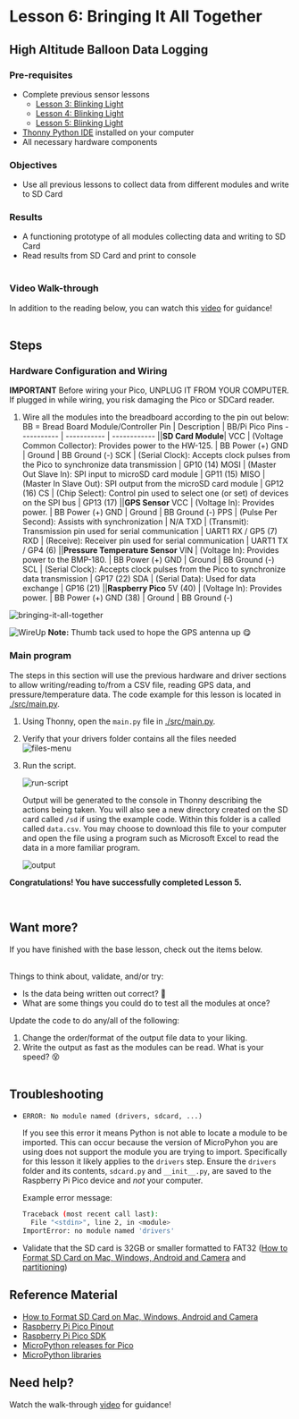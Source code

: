 # Lesson 6: Bringing It All Together
## High Altitude Balloon Data Logging

### Pre-requisites
* Complete previous sensor lessons
    * [Lesson 3: Blinking Light](../lesson-3/README.md)
    * [Lesson 4: Blinking Light](../lesson-4/README.md)
    * [Lesson 5: Blinking Light](../lesson-5/README.md)
* [Thonny Python IDE](https://thonny.org/) installed on your computer
* All necessary hardware components

### Objectives
* Use all previous lessons to collect data from different modules and write to SD Card

### Results
* A functioning prototype of all modules collecting data and writing to SD Card
* Read results from SD Card and print to console
<br><br>

### Video Walk-through
In addition to the reading below, you can watch this [video](videos/Lesson6.mp4?raw=true) for guidance!
<br><br>

## Steps

### Hardware Configuration and Wiring

**IMPORTANT** Before wiring your Pico, UNPLUG IT FROM YOUR COMPUTER. If plugged in while wiring, you risk damaging the Pico or SDCard reader.

1. Wire all the modules into the breadboard according to the pin out below:
<br>BB = Bread Board
    Module/Controller Pin | Description | BB/Pi Pico Pins
    ----------- | ----------- | ------------
    ||**SD Card Module**|
    VCC         | (Voltage Common Collector): Provides power to the HW-125.  | BB Power (+)
    GND         | Ground | BB Ground (-)
    SCK         | (Serial Clock): Accepts clock pulses from the Pico to synchronize data transmission | GP10 (14)
    MOSI        | (Master Out Slave In): SPI input to microSD card module | GP11 (15)
    MISO        | (Master In Slave Out): SPI output from the microSD card module | GP12 (16)
    CS          | (Chip Select): Control pin used to select one (or set) of devices on the SPI bus | GP13 (17) 
    ||**GPS Sensor**
    VCC          | (Voltage In): Provides power.  | BB Power (+)
    GND          | Ground | BB Ground (-)
    PPS          | (Pulse Per Second): Assists with synchronization | N/A
    TXD          | (Transmit): Transmission pin used for serial communication | UART1 RX / GP5 (7)
    RXD          | (Receive): Receiver pin used for serial communication | UART1 TX / GP4 (6)
    ||**Pressure Temperature Sensor**
    VIN          | (Voltage In): Provides power to the BMP-180.  | BB Power (+)
    GND          | Ground | BB Ground (-)
    SCL          | (Serial Clock): Accepts clock pulses from the Pico to synchronize data transmission | GP17 (22)
    SDA          | (Serial Data): Used for data exchange | GP16 (21)
    ||**Raspberry Pico**
    5V (40)      | (Voltage In): Provides power.  | BB Power (+)
    GND (38)     | Ground | BB Ground (-)

![bringing-it-all-together](./docs/pi-pico-bringing-it-all-together.png)

![WireUp](./docs/WireUp.jpg)
**Note:** Thumb tack used to hope the GPS antenna up 😋

### Main program

The steps in this section will use the previous hardware and driver sections to allow writing/reading to/from a CSV file, reading GPS data, and pressure/temperature data. The code example for this lesson is located in [./src/main.py](./src/main.py).

1. Using Thonny, open the `main.py` file in [./src/main.py](./src/main.py).

1. Verify that your drivers folder contains all the files needed
   <br>![files-menu](../lesson-5/docs/FinishedFiles.png)

1. Run the script.
   
    ![run-script](../lesson-5/docs/thonny-3.png)

    Output will be generated to the console in Thonny describing the actions being taken. You will also see a new directory created on the SD card called `/sd` if using the example code. Within this folder is a called called `data.csv`. You may choose to download this file to your computer and open the file using a program such as Microsoft Excel to read the data in a more familiar program.

    ![output](./docs/Output.png)


**Congratulations! You have successfully completed Lesson 5.**

<br>

## Want more?
If you have finished with the base lesson, check out the items below.
<br><br>

Things to think about, validate, and/or try:
* Is the data being written out correct? 🤔
* What are some things you could do to test all the modules at once?

Update the code to do any/all of the following:
1. Change the order/format of the output file data to your liking.
1. Write the output as fast as the modules can be read. What is your speed? 😵
<br><br>

## Troubleshooting

* `ERROR: No module named (drivers, sdcard, ...)`
    
    If you see this error it means Python is not able to locate a module to be imported. This can occur because the version of MicroPyhon you are using does not support the module you are trying to import. Specifically for this lesson it likely applies to the `drivers` step. Ensure the `drivers` folder and its contents, `sdcard.py` and `__init__.py`, are saved to the Raspberry Pi Pico device and _not_ your computer.

    Example error message:
    ```sh
    Traceback (most recent call last):
      File "<stdin>", line 2, in <module>
    ImportError: no module named 'drivers'
    ```
* Validate that the SD card is 32GB or smaller formatted to FAT32 ([How to Format SD Card on Mac, Windows, Android and Camera](https://www.cisdem.com/resource/how-to-format-sd-card.html) and [partitioning](/c/arduino/lesson5/videos/sdCardFormat.gif))

## Reference Material
* [How to Format SD Card on Mac, Windows, Android and Camera](https://www.cisdem.com/resource/how-to-format-sd-card.html)
* [Raspberry Pi Pico Pinout](https://datasheets.raspberrypi.com/pico/Pico-R3-A4-Pinout.pdf)
* [Raspberry Pi Pico SDK](https://datasheets.raspberrypi.com/pico/raspberry-pi-pico-python-sdk.pdf)
* [MicroPython releases for Pico](https://micropython.org/download/rp2-pico/)
* [MicroPython libraries](https://docs.micropython.org/en/latest/library/index.html)

## Need help?
Watch the walk-through [video](videos/Lesson6.mp4?raw=true) for guidance!
